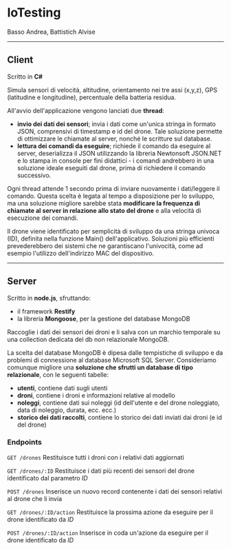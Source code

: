 # IoTesting

Basso Andrea,
Battistich Alvise

---

## Client
Scritto in **C#**

Simula sensori di velocità, altitudine, orientamento nei tre assi (x,y,z), GPS (latitudine e longitudine), percentuale della batteria residua.

All'avvio dell'applicazione vengono lanciati due **thread**:
  - **invio dei dati dei sensori**; invia i dati come un'unica stringa in formato JSON, comprensivi di timestamp e id del drone. Tale soluzione permette di ottimizzare le chiamate al server, nonché le scritture sul database.
  - **lettura dei comandi da eseguire**; richiede il comando da eseguire al server, deserializza il JSON utilizzando la libreria Newtonsoft JSON.NET e lo stampa in console per fini didattici - i comandi andrebbero in una soluzione ideale eseguiti dal drone, prima di richiedere il comando successivo. 
 
Ogni thread attende 1 secondo prima di inviare nuovamente i dati/leggere il comando. Questa scelta è legata al tempo a disposizione per lo sviluppo, ma una soluzione migliore sarebbe stata **modificare la frequenza di chiamate al server in relazione allo stato del drone** e alla velocità di esecuzione dei comandi.

Il drone viene identificato per semplicità di sviluppo da una stringa univoca (ID), definita nella funzione Main() dell'applicativo. Soluzioni più efficienti prevederebbero dei sistemi che ne garantiscano l'univocità, come ad esempio l'utilizzo dell'indirizzo MAC del dispositivo.

---

## Server
Scritto in **node.js**, sfruttando:
  - il framework **Restify**
  - la libreria **Mongoose**, per la gestione del database MongoDB
 
Raccoglie i dati dei sensori dei droni e li salva con un marchio temporale su una collection dedicata del db non relazionale MongoDB. 

La scelta del database MongoDB è dipesa dalle tempistiche di sviluppo e da problemi di connessione al database Microsoft SQL Server. Consideriamo comunque migliore una **soluzione che sfrutti un database di tipo relazionale**, con le seguenti tabelle:
  - **utenti**, contiene dati sugli utenti
  - **droni**, contiene i droni e informazioni relative al modello
  - **noleggi**, contiene dati sui noleggi (id dell'utente e del drone noleggiato, data di noleggio, durata, ecc. ecc.)
  - **storico dei dati raccolti**, contiene lo storico dei dati inviati dai droni (e id del drone)

  ### Endpoints
  `GET /drones` Restituisce tutti i droni con i relativi dati aggiornati
  
  `GET /drones/:ID` Restituisce i dati più recenti dei sensori del drone identificato dal parametro *ID*
  
  `POST /drones` Inserisce un nuovo record contenente i dati dei sensori relativi al drone che li invia
  
  `GET /drones/:ID/action` Restituisce la prossima azione da eseguire per il drone identificato da *ID*
  
  `POST /drones/:ID/action` Inserisce in coda un'azione da eseguire per il drone identificato da *ID*
